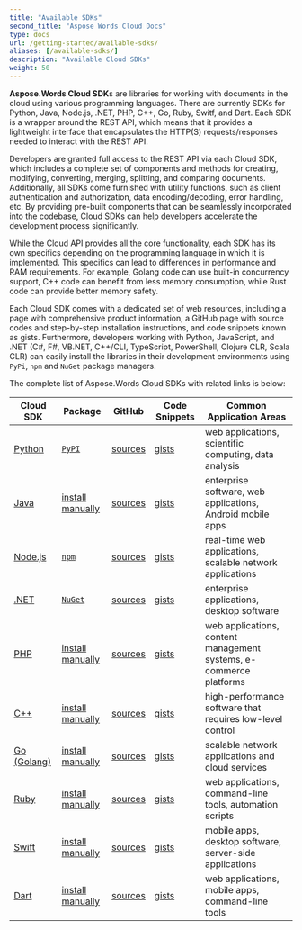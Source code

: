 ```yaml
---
title: "Available SDKs"
second_title: "Aspose Words Cloud Docs"
type: docs
url: /getting-started/available-sdks/
aliases: [/available-sdks/]
description: "Available Cloud SDKs"
weight: 50
---
```


**Aspose.Words Cloud SDK**s are libraries for working with documents in the cloud using various programming languages. There are currently SDKs for Python, Java, Node.js, .NET, PHP, C++, Go, Ruby, Switf, and Dart. Each SDK is a wrapper around the REST API, which means that it provides a lightweight interface that encapsulates the HTTP(S) requests/responses needed to interact with the REST API.

Developers are granted full access to the REST API via each Cloud SDK, which includes a complete set of components and methods for creating, modifying, converting, merging, splitting, and comparing documents. Additionally, all SDKs come furnished with utility functions, such as client authentication and authorization, data encoding/decoding, error handling, etc. By providing pre-built components that can be seamlessly incorporated into the codebase, Cloud SDKs can help developers accelerate the development process significantly.

While the Cloud API provides all the core functionality, each SDK has its own specifics depending on the programming language in which it is implemented. This specifics can lead to differences in performance and RAM requirements. For example, Golang code can use built-in concurrency support, C++ code can benefit from less memory consumption, while Rust code can provide better memory safety.

Each Cloud SDK comes with a dedicated set of web resources, including a page with comprehensive product information, a GitHub page with source codes and step-by-step installation instructions, and code snippets known as gists. Furthermore, developers working with Python, JavaScript, and .NET (C#, F#, VB.NET, C++/CLI, TypeScript, PowerShell, Clojure CLR, Scala CLR) can easily install the libraries in their development environments using `PyPi`, `npm` and `NuGet` package managers.

The complete list of Aspose.Words Cloud SDKs with related links is below:


| Cloud SDK                                                                 | Package   | GitHub                                                             | Code Snippets                                                                              | Common Application Areas                                           |
|------------------------------------------------------------------------------|-----------|----------------------------------------------------------------------------|--------------------------------------------------------------------------------------------|--------------------------------------------------------------------|
| [Python](https://products.aspose.cloud/words/python/)  | [`PyPI`](https://pypi.org/project/aspose-words-cloud/) | [sources](https://github.com/aspose-words-cloud/aspose-words-cloud-python) | [gists](https://gist.github.com/aspose-words-cloud-gists/e26813ced70692c544820cd8011ee7e0) | web applications, scientific computing, data analysis              |
| [Java](https://products.aspose.cloud/words/java/)      | [install manually](https://github.com/aspose-words-cloud/aspose-words-cloud-java#how-to-use-the-sdk) | [sources](https://github.com/aspose-words-cloud/aspose-words-cloud-java)   | [gists](https://gist.github.com/aspose-words-cloud-gists/caede439bfd2e57c3010befe504faff4) | enterprise software, web applications, Android mobile apps         |
| [Node.js](https://products.aspose.cloud/words/nodejs/) | [`npm`](https://www.npmjs.com/package/asposewordscloud) | [sources](https://github.com/aspose-words-cloud/aspose-words-cloud-node) | [gists](https://gist.github.com/aspose-words-cloud-gists/a9510e4b51613f1138e7c1ec09634c4a) | real-time web applications, scalable network applications          |
| [.NET](https://products.aspose.cloud/words/net/)       | [`NuGet`](https://www.nuget.org/packages/Aspose.Words-Cloud/) | [sources](https://github.com/aspose-words-cloud/aspose-words-cloud-dotnet) | [gists](https://gist.github.com/aspose-words-cloud-gists/374e1e3dd4bca8f696f29d913645f549) | enterprise applications, desktop software      |
| [PHP](https://products.aspose.cloud/words/php/)        | [install manually](https://github.com/aspose-words-cloud/aspose-words-cloud-php#how-to-use-the-sdk) | [sources](https://github.com/aspose-words-cloud/aspose-words-cloud-php) | [gists](https://gist.github.com/aspose-words-cloud-gists/e2a72445b96362dc0117f06ab54bb94a) | web applications, content management systems, e-commerce platforms |
| [C++](https://products.aspose.cloud/words/cpp/)        | [install manually](https://github.com/aspose-words-cloud/aspose-words-cloud-cpp#how-to-build-asposewordscloud-sdk-on-windows) | [sources](https://github.com/aspose-words-cloud/aspose-words-cloud-cpp)    | [gists](https://gist.github.com/aspose-words-cloud-gists/49aa5151a094849179bae8672c887a0e) | high-performance software that requires low-level control          |
| [Go (Golang)](https://products.aspose.cloud/words/go/) | [install manually](https://github.com/aspose-words-cloud/aspose-words-cloud-go#getting-started-with-asposewords-cloud-sdk-for-go) | [sources](https://github.com/aspose-words-cloud/aspose-words-cloud-go) | [gists](https://gist.github.com/aspose-words-cloud-gists/625ca80adffd779e8f6e3611551e14d5) | scalable network applications and cloud services                   |
| [Ruby](https://products.aspose.cloud/words/ruby/)      | [install manually](https://github.com/aspose-words-cloud/aspose-words-cloud-ruby#how-to-use-the-sdk) | [sources](https://github.com/aspose-words-cloud/aspose-words-cloud-ruby) | [gists](https://gist.github.com/aspose-words-cloud-gists/339f3835a4c0a536c81ec941de29baf7) | web applications, command-line tools, automation scripts           |
| [Swift](https://products.aspose.cloud/words/swift/)    | [install manually](https://github.com/aspose-words-cloud/aspose-words-cloud-swift#how-to-use-the-sdk) | [sources](https://github.com/aspose-words-cloud/aspose-words-cloud-swift)  | [gists](https://gist.github.com/aspose-words-cloud-gists/790dbd2edd5d36f170732366f52cac4c) | mobile apps, desktop software, server-side applications            |
| [Dart](https://products.aspose.cloud/words/dart/)      | [install manually](https://github.com/aspose-words-cloud/aspose-words-cloud-dart#how-to-use-the-sdk) | [sources](https://github.com/aspose-words-cloud/aspose-words-cloud-dart)   | [gists](https://gist.github.com/aspose-words-cloud-gists/6aae628cf2b878b78fea177c3171c6bf) | web applications, mobile apps, command-line tools                  |
